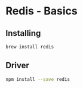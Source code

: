 # Redis - Basics


## Installing

```sh
brew install redis
```

## Driver
```sh
npm install --save redis
```
